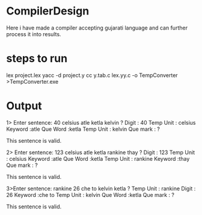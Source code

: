 # CompilerDesign
Here i have made a compiler accepting gujarati language and can further process it into results.

# steps to run
lex project.lex yacc -d project.y cc y.tab.c lex.yy.c -o TempConverter >TempConverter.exe

# Output
1> Enter sentence: 40 celsius atle ketla kelvin ? Digit : 40 Temp Unit : celsius Keyword :atle Que Word :ketla Temp Unit : kelvin Que mark : ?

This sentence is valid.

2> Enter sentence: 123 celsius atle ketla rankine thay ? Digit : 123 Temp Unit : celsius Keyword :atle Que Word :ketla Temp Unit : rankine Keyword :thay Que mark : ?

This sentence is valid.

3>Enter sentence: rankine 26 che to kelvin ketla ? Temp Unit : rankine Digit : 26 Keyword :che to Temp Unit : kelvin Que Word :ketla Que mark : ?

This sentence is valid.
